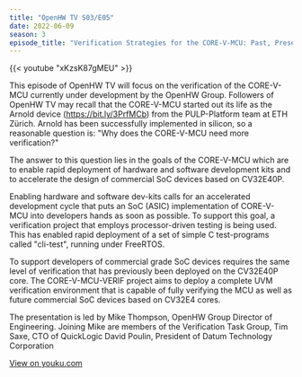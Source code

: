 ```yaml
---
title: "OpenHW TV S03/E05"
date: 2022-06-09
season: 3
episode_title: "Verification Strategies for the CORE-V-MCU: Past, Present and Future"
---
```


{{< youtube "xKzsK87gMEU" >}}

This episode of OpenHW TV will focus on the verification of the CORE-V-MCU currently under development by the OpenHW Group. Followers of OpenHW TV may recall that the CORE-V-MCU started out its life as the Arnold device (<https://bit.ly/3PrfMCb>) from the PULP-Platform team at ETH Zürich. Arnold has been successfully implemented in silicon, so a reasonable question is: "Why does the CORE-V-MCU need more verification?"

The answer to this question lies in the goals of the CORE-V-MCU which are to enable rapid deployment of hardware and software development kits and to accelerate the design of commercial SoC devices based on CV32E40P.

Enabling hardware and software dev-kits calls for an accelerated development cycle that puts an SoC (ASIC) implementation of CORE-V-MCU into developers hands as soon as possible. To support this goal, a verification project that employs processor-driven testing is being used. This has enabled rapid deployment of a set of simple C test-programs called "cli-test", running under FreeRTOS.

To support developers of commercial grade SoC devices requires the same level of verification that has previously been deployed on the CV32E40P core. The CORE-V-MCU-VERIF project aims to deploy a complete UVM verification environment that is capable of fully verifying the MCU as well as future commercial SoC devices based on CV32E4 cores.

The presentation is led by Mike Thompson, OpenHW Group Director of Engineering. Joining Mike are members of the Verification Task Group, Tim Saxe, CTO of QuickLogic David Poulin, President of Datum Technology Corporation

[View on youku.com](https://v.youku.com/v_show/id_XNTg3NDUwNzY3Mg==.html)
